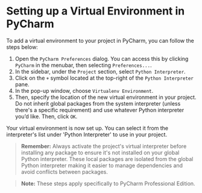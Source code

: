 # Setting up a Virtual Environment in PyCharm

To add a virtual environment to your project in PyCharm, you can follow the steps below:

1. Open the `PyCharm Preferences` dialog. You can access this by clicking `PyCharm` in the menubar, then selecting `Preferences...`.
2. In the sidebar, under the `Project` section, select `Python Interpreter`.
3. Click on the `+` symbol located at the top-right of the `Python Interpreter` pane.
4. In the pop-up window, choose `Virtualenv Environment`.
5. Then, specify the location of the new virtual environment in your project. Do not inherit global packages from the system interpreter (unless there's a specific requirement) and use whatever Python interpreter you’d like. Then, click `OK`.

Your virtual environment is now set up. You can select it from the interpreter's list under 'Python Interpreter' to use in your project.

> **Remember:** Always activate the project's virtual interpreter before installing any package to ensure it's not installed on your global Python interpreter. These local packages are isolated from the global Python interpreter making it easier to manage dependencies and avoid conflicts between packages.

> **Note:** These steps apply specifically to PyCharm Professional Edition.